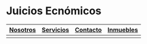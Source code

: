# Juicios Ecnómicos

| [Nosotros](#) | [Servicios](#) | [Contacto](#) | [Inmuebles](#) |
| --- | --- | --- | --- |
|  |  |  |  |
